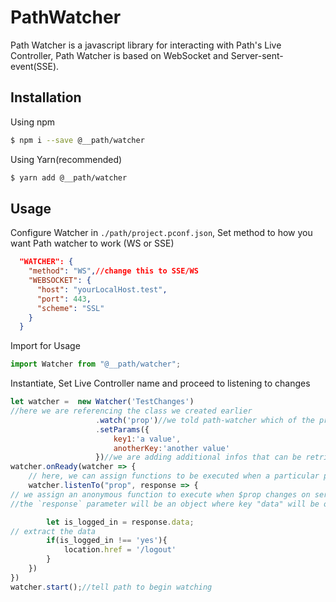 # PathWatcher

Path Watcher is a javascript library for interacting with Path's Live Controller, Path Watcher is based on WebSocket and Server-sent-event(SSE).

## Installation

Using npm

```bash
$ npm i --save @__path/watcher
```

Using Yarn(recommended)

```bash
$ yarn add @__path/watcher
```

## Usage

Configure Watcher in `./path/project.pconf.json`, Set method to how you want Path watcher to work (WS or SSE)

```json
  "WATCHER": {
    "method": "WS",//change this to SSE/WS
    "WEBSOCKET": {
      "host": "yourLocalHost.test",
      "port": 443,
      "scheme": "SSL"
    }
  }

```

Import for Usage

```javascript
import Watcher from "@__path/watcher";
```

Instantiate, Set Live Controller name and proceed to listening to changes

```javascript
let watcher =  new Watcher('TestChanges')
//here we are referencing the class we created earlier
                   .watch('prop')//we told path-watcher which of the properties to watch, this case we are watching $prop property
                   .setParams({
                       key1:'a value',
                       anotherKey:'another value'
                   })//we are adding additional infos that can be retrieved from the server side with `getParam()` method of WatcherInterface instance.
watcher.onReady(watcher => {
    // here, we can assign functions to be executed when a particular property changes
    watcher.listenTo("prop", response => {
// we assign an anonymous function to execute when $prop changes on server side
//the `response` parameter will be an object where key "data" will be our property's value

        let is_logged_in = response.data;
// extract the data
        if(is_logged_in !== 'yes'){
            location.href = '/logout'
        }
    })
})
watcher.start();//tell path to begin watching

```
